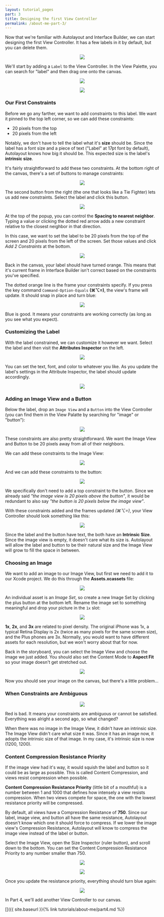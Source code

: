 ```yaml
---
layout: tutorial_pages
part: 3
title: Designing the first View Controller
permalink: /about-me-part-3/
---
```


Now that we're familiar with Autolayout and Interface Builder, we can start designing the first View Controller. It has a few labels in it by default, but you can delete them.

<p align="center"> <img src="../images/about-me/first view controller.png" align="center" style="max-width:300px"> </p>

We'll start by adding a `Label` to the View Controller. In the View Palette, you can search for "label" and then drag one onto the canvas. 

<p align="center"> <img src="../images/about-me/label.png" align="center" style="max-width:250px"> </p>
<p align="center"> <img src="../images/about-me/label in controller.png" align="center" style="max-width:500px"> </p>

### Our First Constraints

Before we go any farther, we want to add constraints to this label. We want it pinned to the top left corner, so we can add these constraints:

 * 20 pixels from the top
 * 20 pixels from the left
 
Notably, we don't have to tell the label what it's **size** should be. Since the label has a font size and a piece of text ("Label" at 17pt font by default), Autolayout knows how big it should be. This expected size is the label's **intrinsic size**. 

It's fairly straightforward to add these two constraints. At the bottom right of the canvas, there's a set of buttons to manage constraints:

<p align="center"> <img src="../images/about-me/constraint buttons.png" align="center" style="max-width:250px"> </p>

The second button from the right (the one that looks like a Tie Fighter) lets us add new constraints. Select the label and click this button.

<p align="center"> <img src="../images/about-me/adding label constraints.png" align="center" style="max-width:300px"> </p>

At the top of the popup, you can control the **Spacing to nearest neighbor**. Typing a value or clicking the dotted red arrow adds a new constraint relative to the closest neighbor in that direction.

In this case, we want to set the label to be 20 pixels from the top of the screen and 20 pixels from the left of the screen. Set those values and click *Add 2 Constraints* at the bottom.

<p align="center"> <img src="../images/about-me/label needs update.png" align="center" style="max-width:250px"> </p>

Back in the canvas, your label should have turned orange. This means that it's current frame in Interface Builder isn't correct based on the constraints you've specified. 

The dotted orange line is the frame your constraints specify. If you press the key command `Command-Option-Equals` **(⌘⌥=)**, the view's frame will update. It should snap in place and turn blue: 

<p align="center"> <img src="../images/about-me/label updated frame.png" align="center" style="max-width:200px"> </p>

Blue is good. It means your constraints are working correctly (as long as you see what you expect).

### Customizing the Label

With the label constrained, we can customize it however we want. Select the label and then visit the **Attributes Inspector** on the left.

<p align="center"> <img src="../images/about-me/customizing the label.png" align="center" style="max-width:300px"> </p>

You can set the text, font, and color to whatever you like. As you update the label's settings in the Attribute Inspector, the label should update accordingly. 

<p align="center"> <img src="../images/about-me/customized label.png" align="center" style="max-width:350px"> </p>

### Adding an Image View and a Button

Below the label, drop an `Image View` and a `Button` into the View Controller (you can find them in the View Palatte by searching for "image" or "button"):

<p align="center"> <img src="../images/about-me/with image and button.png" align="center" style="max-width:300px"> </p>

These constraints are also pretty straightforward. We want the Image View and Button to be 20 pixels away from all of their neighbors. 

We can add these constraints to the Image View:

<p align="center"> <img src="../images/about-me/image view constraints.png" align="center" style="max-width:300px"> </p>

And we can add these constraints to the button:

<p align="center"> <img src="../images/about-me/button constraints.png" align="center" style="max-width:300px"> </p>

We specifically don't need to add a top constraint to the button. Since we already said *"the image view is 20 pixels above the button"*, it would be redundant to also say *"the button is 20 pixels below the image view"*.

With these constraints added and the frames updated *(⌘⌥=)*, your View Controller should look something like this:

<p align="center"> <img src="../images/about-me/first controller no image.png" align="center" style="max-width:300px"> </p>

Since the label and the button have text, the both have an **Intrinsic Size**. Since the image view is empty, it doesn't care what its size is. Autolayout will allow the label and button to be their natural size and the Image View will grow to fill the space in between.

### Choosing an Image

We want to add an image to our Image View, but first we need to add it to our Xcode project. We do this through the **Assets.xcassets** file:

<p align="center"> <img src="../images/about-me/assets file.png" align="center" style="max-width:300px"> </p>

An individual asset is an *Image Set*, so create a new Image Set by clicking the plus button at the bottom left. Rename the image set to something meaningful and drop your picture in the `1x` slot:

<p align="center"> <img src="../images/about-me/added image.png" align="center" style="max-width:650px"> </p>

**1x**, **2x**, and **3x** are related to pixel density. The original iPhone was 1x, a typical Retina Display is 2x (twice as many pixels for the same screen size), and the Plus phones are 3x. Normally, you would want to have different assets for each resolution, but we won't worry about that for now.

Back in the storyboard, you can select the Image View and choose the image we just added. You should also set the Content Mode to **Aspect Fit** so your image doesn't get stretched out.

<p align="center"> <img src="../images/about-me/setting the image.png" align="center" style="max-width:300px"> </p>

Now you should see your image on the canvas, but there's a little problem...

### When Constraints are Ambiguous

<p align="center"> <img src="../images/about-me/ambiguous constraints.png" align="center" style="max-width:300px"> </p>

Red is bad. It means your constraints are ambiguous or cannot be satisfied. Everything was alright a second ago, so what changed?

When there was no image in the Image View, it didn't have an intrinsic size. The Image View didn't care what size it was. Since it has an image now, it adopts the intrinsic size of that image. In my case, it's intrinsic size is now (1200, 1200).

### Content Compression Resistance Priority

If the image view had it's way, it would squish the label and button so it could be as large as possible. This is called Content Compression, and views resist compression when possible.

**Content Compression Resistance Priority** (little bit of a mouthful) is a number between 1 and 1000 that defines how intensely a view resists compression. When two views compete for space, the one with the lowest resistance priority will be compressed.

By default, all views have a Compression Resistance of **750**. Since our label, image view, and button all have the same resistance, Autolayout doesn't know which one it should force to compress. If we lower the image view's Compression Resistance, Autolayout will know to compress the image view instead of the label or button.

Select the Image View, open the Size Inspector (ruler button), and scroll down to the bottom. You can set the Content Compression Resistance Priority to any number smaller than 750.

<p align="center"> <img src="../images/about-me/size inspector.png" align="center" style="max-width:300px"> </p>

<p align="center"> <img src="../images/about-me/content compression.png" align="center" style="max-width:300px"> </p>

Once you update the resistance priority, everything should turn blue again:

<p align="center"> <img src="../images/about-me/good constraints.png" align="center" style="max-width:300px"> </p>

In Part 4, we'll add another View Controller to our canvas.

[]({{ site.baseurl }}{% link tutorials/about-me/part4.md %})